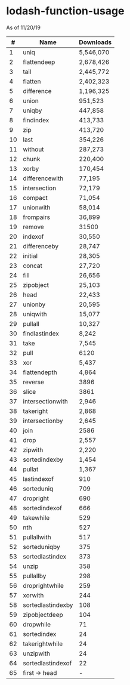 # lodash-function-usage
As of 11/20/19

| #  | Name              | Downloads |
|----|-------------------|-----------|
| 1  | uniq              | 5,546,070 |
| 2  | flattendeep       | 2,678,426 |
| 3  | tail              | 2,445,772 |
| 4  | flatten           | 2,402,323 |
| 5  | difference        | 1,196,325 |
| 6  | union             | 951,523   |
| 7  | uniqby            | 447,858   |
| 8  | findindex         | 413,733   |
| 9  | zip               | 413,720   |
| 10 | last              | 354,226   |
| 11 | without           | 287,273   |
| 12 | chunk             | 220,400   |
| 13 | xorby             | 170,454   |
| 14 | differencewith    | 77,195    |
| 15 | intersection      | 72,179    |
| 16 | compact           | 71,054    |
| 17 | unionwith         | 58,014    |
| 18 | frompairs         | 36,899    |
| 19 | remove            | 31500     |
| 20 | indexof           | 30,550    |
| 21 | differenceby      | 28,747    |
| 22 | initial           | 28,305    |
| 23 | concat            | 27,720    |
| 24 | fill              | 26,656    |
| 25 | zipobject         | 25,103    |
| 26 | head              | 22,433    |
| 27 | unionby           | 20,595    |
| 28 | uniqwith          | 15,077    |
| 29 | pullall           | 10,327    |
| 30 | findlastindex     | 8,242     |
| 31 | take              | 7,545     |
| 32 | pull              | 6120      |
| 33 | xor               | 5,437     |
| 34 | flattendepth      | 4,864     |
| 35 | reverse           | 3896      |
| 36 | slice             | 3861      |
| 37 | intersectionwith  | 2,946     |
| 38 | takeright         | 2,868     |
| 39 | intersectionby    | 2,645     |
| 40 | join              | 2586      |
| 41 | drop              | 2,557     |
| 42 | zipwith           | 2,220     |
| 43 | sortedindexby     | 1,454     |
| 44 | pullat            | 1,367     |
| 45 | lastindexof       | 910       |
| 46 | sorteduniq        | 709       |
| 47 | dropright         | 690       |
| 48 | sortedindexof     | 666       |
| 49 | takewhile         | 529       |
| 50 | nth               | 527       |
| 51 | pullallwith       | 517       |
| 52 | sorteduniqby      | 375       |
| 53 | sortedlastindex   | 373       |
| 54 | unzip             | 358       |
| 55 | pullallby         | 298       |
| 56 | droprightwhile    | 259       |
| 57 | xorwith           | 244       |
| 58 | sortedlastindexby | 108       |
| 59 | zipobjectdeep     | 104       |
| 60 | dropwhile         | 71        |
| 61 | sortedindex       | 24        |
| 62 | takerightwhile    | 24        |
| 63 | unzipwith         | 24        |
| 64 | sortedlastindexof | 22        |
| 65 | first -> head     | -         |
